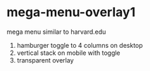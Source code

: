 # mega-menu-overlay1
mega menu similar to harvard.edu

1. hamburger toggle to 4 columns on desktop
2. vertical stack on mobile with toggle
3. transparent overlay
